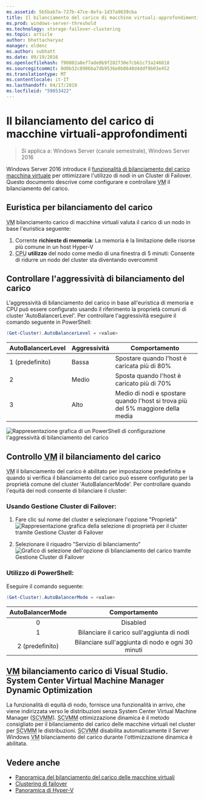 ```yaml
---
ms.assetid: 5b5bab7a-727b-47ce-8efa-1d37a9639cba
title: Il bilanciamento del carico di macchine virtuali-approfondimenti
ms.prod: windows-server-threshold
ms.technology: storage-failover-clustering
ms.topic: article
author: bhattacharyaz
manager: eldenc
ms.author: subhatt
ms.date: 09/19/2016
ms.openlocfilehash: f90802a8e77ade0b9f282730e7cb61c73a246018
ms.sourcegitcommit: 0d0b32c8986ba7db9536e0b8648d4ddf9b03e452
ms.translationtype: MT
ms.contentlocale: it-IT
ms.lasthandoff: 04/17/2019
ms.locfileid: "59853422"
---
```

# <a name="virtual-machine-load-balancing-deep-dive"></a>Il bilanciamento del carico di macchine virtuali-approfondimenti

> Si applica a: Windows Server (canale semestrale), Windows Server 2016

Windows Server 2016 introduce il [funzionalità di bilanciamento del carico macchina virtuale](vm-load-balancing-overview.md) per ottimizzare l'utilizzo di nodi in un Cluster di Failover. Questo documento descrive come configurare e controllare <abbr title="macchina virtuale">VM</abbr> il bilanciamento del carico. 

## <a id="heuristics-for-balancing"></a>Euristica per bilanciamento del carico
<abbr title="macchina virtuale">VM</abbr> bilanciamento carico di macchine virtuali valuta il carico di un nodo in base l'euristica seguente:
1. Corrente **richieste di memoria**: La memoria è la limitazione delle risorse più comune in un host Hyper-V
2. <abbr title="Unità di elaborazione centrale">CPU</abbr> **utilizzo** del nodo come medio di una finestra di 5 minuti: Consente di ridurre un nodo del cluster sta diventando overcommit

## <a id="controlling-aggressiveness-of-balancing"></a>Controllare l'aggressività di bilanciamento del carico
L'aggressività di bilanciamento del carico in base all'euristica di memoria e CPU può essere configurato usando il riferimento la proprietà comuni di cluster 'AutoBalancerLevel'. Per controllare l'aggressività eseguire il comando seguente in PowerShell:

```PowerShell
(Get-Cluster).AutoBalancerLevel = <value>
```

| AutoBalancerLevel | Aggressività | Comportamento |
|-------------------|----------------|----------|
| 1 (predefinito) | Bassa | Spostare quando l'host è caricata più di 80% |
| 2 | Medio | Sposta quando l'host è caricato più di 70% |
| 3 | Alto | Medio di nodi e spostare quando l'host si trova più del 5% maggiore della media | 

![Rappresentazione grafica di un PowerShell di configurazione l'aggressività di bilanciamento del carico](media/vm-load-balancing/detailed-VM-load-balancing-1.jpg)

## <a name="controlling-abbr-titlevirtual-machinevmabbr-load-balancing"></a>Controllo <abbr title="macchina virtuale">VM</abbr> il bilanciamento del carico
<abbr title="macchina virtuale">VM</abbr> il bilanciamento del carico è abilitato per impostazione predefinita e quando si verifica il bilanciamento del carico può essere configurato per la proprietà comune del cluster 'AutoBalancerMode'. Per controllare quando l'equità dei nodi consente di bilanciare il cluster:

### <a name="using-failover-cluster-manager"></a>Usando Gestione Cluster di Failover:
1. Fare clic sul nome del cluster e selezionare l'opzione "Proprietà"  
    ![Rappresentazione grafica della selezione di proprietà per il cluster tramite Gestione Cluster di Failover](media/vm-load-balancing/detailed-VM-load-balancing-2.jpg)

2.  Selezionare il riquadro "Servizio di bilanciamento"  
    ![Grafico di selezione dell'opzione di bilanciamento del carico tramite Gestione Cluster di Failover](media/vm-load-balancing/detailed-VM-load-balancing-3.jpg)

### <a name="using-powershell"></a>Utilizzo di PowerShell:
Eseguire il comando seguente:
```powershell
(Get-Cluster).AutoBalancerMode = <value>
```

|AutoBalancerMode |Comportamento| 
|:----------------:|:----------:|
|0| Disabled| 
|1| Bilanciare il carico sull'aggiunta di nodi| 
|2 (predefinito)| Bilanciare sull'aggiunta di nodo e ogni 30 minuti |

## <a name="abbr-titlevirtual-machinevmabbr-load-balancing-vs-system-center-virtual-machine-manager-dynamic-optimization"></a><abbr title="Virtual Machine">VM</abbr> bilanciamento carico di Visual Studio. System Center Virtual Machine Manager Dynamic Optimization
La funzionalità di equità di nodo, fornisce una funzionalità in arrivo, che viene indirizzata verso le distribuzioni senza System Center Virtual Machine Manager (<abbr title="System Center Virtual Machine Manager">SCVMM</abbr>). <abbr title="System Center Virtual Machine Manager">SCVMM</abbr> ottimizzazione dinamica è il metodo consigliato per il bilanciamento del carico delle macchine virtuali nel cluster per <abbr title="System Center Virtual Machine Manager">SCVMM</abbr> le distribuzioni. <abbr title="System Center Virtual Machine Manager">SCVMM</abbr> disabilita automaticamente il Server Windows <abbr title="macchina virtuale">VM</abbr> bilanciamento del carico durante l'ottimizzazione dinamica è abilitata.

## <a name="see-also"></a>Vedere anche
* [Panoramica del bilanciamento del carico delle macchine virtuali](vm-load-balancing-overview.md)
* [Clustering di failover](failover-clustering-overview.md)
* [Panoramica di Hyper-V](../virtualization/hyper-v/Hyper-V-on-Windows-Server.md)
